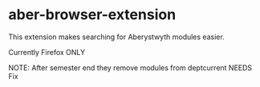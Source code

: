 # aber-browser-extension
 
 This extension makes searching for Aberystwyth modules easier.
 
 Currently Firefox ONLY

 NOTE: After semester end they remove modules from deptcurrent NEEDS Fix